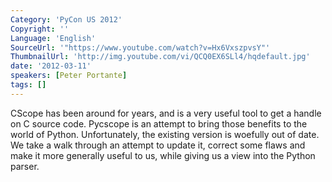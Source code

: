 ```yaml
---
Category: 'PyCon US 2012'
Copyright: ''
Language: 'English'
SourceUrl: '"https://www.youtube.com/watch?v=Hx6VxszpvsY"'
ThumbnailUrl: 'http://img.youtube.com/vi/QCQ0EX6SLl4/hqdefault.jpg'
date: '2012-03-11'
speakers: [Peter Portante]
tags: []
---
```

CScope has been around for years, and is a very useful tool to get a handle on
C source code. Pycscope is an attempt to bring those benefits to the world of
Python. Unfortunately, the existing version is woefully out of date. We take a
walk through an attempt to update it, correct some flaws and make it more
generally useful to us, while giving us a view into the Python parser.

